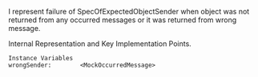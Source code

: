 I represent failure of SpecOfExpectedObjectSender when object was not returned from any occurred messages or it was returned from wrong message.

Internal Representation and Key Implementation Points.

    Instance Variables
	wrongSender:		<MockOccurredMessage>
